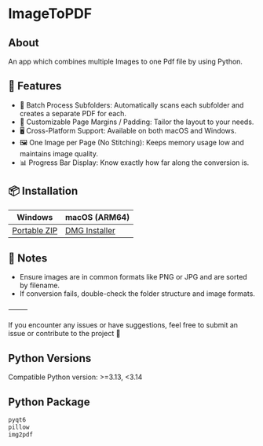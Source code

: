 # ImageToPDF

## About
An app which combines multiple Images to one Pdf file by using Python.

## 🚀 Features
- 📁 Batch Process Subfolders: Automatically scans each subfolder and creates a separate PDF for each.
- 📐 Customizable Page Margins / Padding: Tailor the layout to your needs.
- 🖥️ Cross-Platform Support: Available on both macOS and Windows.
- 🖼️ One Image per Page (No Stitching): Keeps memory usage low and maintains image quality.
- 📊 Progress Bar Display: Know exactly how far along the conversion is.

## 📦 Installation

| Windows                | macOS (ARM64)           |
|------------------------|-------------------------|
| [Portable ZIP][latest] | [DMG Installer][latest] |

[latest]: https://github.com/SMH642800/ImageToPDF/releases/latest

## 📝 Notes
- Ensure images are in common formats like PNG or JPG and are sorted by filename.
- If conversion fails, double-check the folder structure and image formats.

⸻

If you encounter any issues or have suggestions, feel free to submit an issue or contribute to the project 🙌

## Python Versions
Compatible Python version: >=3.13, <3.14

## Python Package
```bash
pyqt6
pillow
img2pdf
```
